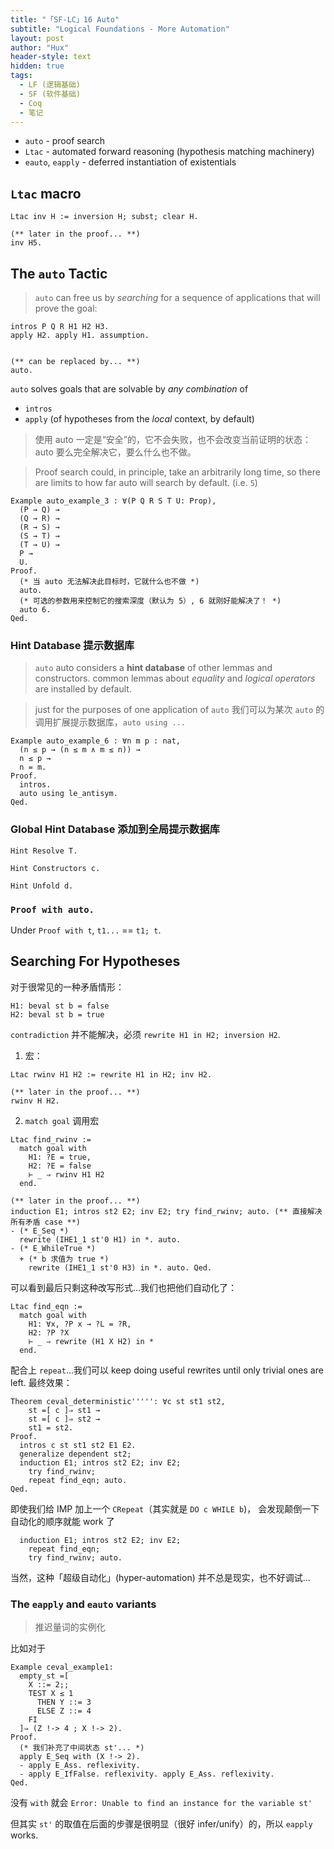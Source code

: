 ```yaml
---
title: "「SF-LC」16 Auto"
subtitle: "Logical Foundations - More Automation"
layout: post
author: "Hux"
header-style: text
hidden: true
tags:
  - LF (逻辑基础)
  - SF (软件基础)
  - Coq
  - 笔记
---
```


- `auto` - proof search
- `Ltac` - automated forward reasoning (hypothesis matching machinery)
- `eauto`, `eapply` - deferred instantiation of existentials



`Ltac` macro
------------

```coq
Ltac inv H := inversion H; subst; clear H.

(** later in the proof... **)
inv H5.
```



The `auto` Tactic
-----------------

> `auto` can free us by _searching_ for a sequence of applications that will prove the goal:

```coq
intros P Q R H1 H2 H3.
apply H2. apply H1. assumption.


(** can be replaced by... **)
auto.
```

`auto` solves goals that are solvable by _any combination_ of 
- `intros`
- `apply` (of hypotheses from the _local_ context, by default)


> 使用 auto 一定是“安全”的，它不会失败，也不会改变当前证明的状态： auto 要么完全解决它，要么什么也不做。

> Proof search could, in principle, take an arbitrarily long time,
> so there are limits to how far auto will search by default.  (i.e. `5`)

```coq
Example auto_example_3 : ∀(P Q R S T U: Prop),
  (P → Q) →
  (Q → R) →
  (R → S) →
  (S → T) →
  (T → U) →
  P →
  U.
Proof.
  (* 当 auto 无法解决此目标时，它就什么也不做 *)
  auto.
  (* 可选的参数用来控制它的搜索深度（默认为 5）, 6 就刚好能解决了！ *)
  auto 6.
Qed.
```


### Hint Database 提示数据库

> `auto` auto considers a __hint database__ of other lemmas and constructors.
> common lemmas about _equality_ and _logical operators_ are installed by default.

> just for the purposes of one application of `auto` 
> 我们可以为某次 `auto` 的调用扩展提示数据库，`auto using ...` 

```coq
Example auto_example_6 : ∀n m p : nat,
  (n ≤ p → (n ≤ m ∧ m ≤ n)) →
  n ≤ p →
  n = m.
Proof.
  intros.
  auto using le_antisym.
Qed.
```


### Global Hint Database 添加到全局提示数据库

```coq
Hint Resolve T.          

Hint Constructors c.

Hint Unfold d.
```


### `Proof with auto.`

Under `Proof with t`, `t1...` == `t1; t`.




Searching For Hypotheses
------------------------

对于很常见的一种矛盾情形：

```coq
H1: beval st b = false
H2: beval st b = true
```

`contradiction` 并不能解决，必须 `rewrite H1 in H2; inversion H2`.

1. 宏：

```coq
Ltac rwinv H1 H2 := rewrite H1 in H2; inv H2.

(** later in the proof... **)
rwinv H H2.
```

2. `match goal` 调用宏

```coq
Ltac find_rwinv :=
  match goal with
    H1: ?E = true,
    H2: ?E = false
    ⊢ _ ⇒ rwinv H1 H2
  end.
  
(** later in the proof... **)
induction E1; intros st2 E2; inv E2; try find_rwinv; auto. (** 直接解决所有矛盾 case **)
- (* E_Seq *)
  rewrite (IHE1_1 st'0 H1) in *. auto.
- (* E_WhileTrue *)
  + (* b 求值为 true *)
    rewrite (IHE1_1 st'0 H3) in *. auto. Qed.
```

可以看到最后只剩这种改写形式...我们也把他们自动化了：

```coq
Ltac find_eqn :=
  match goal with
    H1: ∀x, ?P x → ?L = ?R,
    H2: ?P ?X
    ⊢ _ ⇒ rewrite (H1 X H2) in *
  end.
```

配合上 `repeat`...我们可以 keep doing useful rewrites until only trivial ones are left.
最终效果：

```coq
Theorem ceval_deterministic''''': ∀c st st1 st2,
    st =[ c ]⇒ st1 →
    st =[ c ]⇒ st2 →
    st1 = st2.
Proof.
  intros c st st1 st2 E1 E2.
  generalize dependent st2;
  induction E1; intros st2 E2; inv E2; 
    try find_rwinv;
    repeat find_eqn; auto.
Qed.
```

即使我们给 IMP 加上一个 `CRepeat`（其实就是 `DO c WHILE b`)，
会发现颠倒一下自动化的顺序就能 work 了

```coq
  induction E1; intros st2 E2; inv E2; 
    repeat find_eqn; 
    try find_rwinv; auto.
```

当然，这种「超级自动化」(hyper-automation) 并不总是现实，也不好调试...



### The `eapply` and `eauto` variants

> 推迟量词的实例化

比如对于

```coq
Example ceval_example1:
  empty_st =[
    X ::= 2;;
    TEST X ≤ 1
      THEN Y ::= 3
      ELSE Z ::= 4
    FI
  ]⇒ (Z !-> 4 ; X !-> 2).
Proof.
  (* 我们补充了中间状态 st'... *)
  apply E_Seq with (X !-> 2).
  - apply E_Ass. reflexivity.
  - apply E_IfFalse. reflexivity. apply E_Ass. reflexivity.
Qed.
```

没有 `with` 就会 `Error: Unable to find an instance for the variable st'`

但其实 `st'` 的取值在后面的步骤是很明显（很好 infer/unify）的，所以 `eapply` works.





